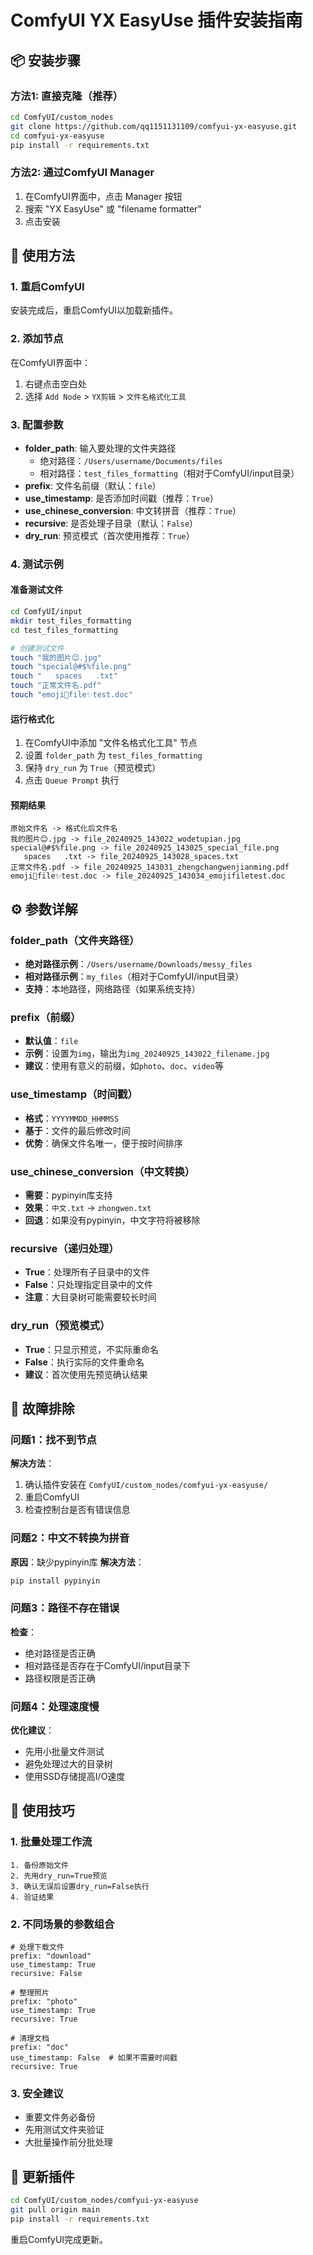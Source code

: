 # ComfyUI YX EasyUse 插件安装指南

## 📦 安装步骤

### 方法1: 直接克隆（推荐）
```bash
cd ComfyUI/custom_nodes
git clone https://github.com/qq1151131109/comfyui-yx-easyuse.git
cd comfyui-yx-easyuse
pip install -r requirements.txt
```

### 方法2: 通过ComfyUI Manager
1. 在ComfyUI界面中，点击 Manager 按钮
2. 搜索 "YX EasyUse" 或 "filename formatter"
3. 点击安装

## 🚀 使用方法

### 1. 重启ComfyUI
安装完成后，重启ComfyUI以加载新插件。

### 2. 添加节点
在ComfyUI界面中：
1. 右键点击空白处
2. 选择 `Add Node` > `YX剪辑` > `文件名格式化工具`

### 3. 配置参数
- **folder_path**: 输入要处理的文件夹路径
  - 绝对路径：`/Users/username/Documents/files`
  - 相对路径：`test_files_formatting`（相对于ComfyUI/input目录）
- **prefix**: 文件名前缀（默认：`file`）
- **use_timestamp**: 是否添加时间戳（推荐：`True`）
- **use_chinese_conversion**: 中文转拼音（推荐：`True`）
- **recursive**: 是否处理子目录（默认：`False`）
- **dry_run**: 预览模式（首次使用推荐：`True`）

### 4. 测试示例

#### 准备测试文件
```bash
cd ComfyUI/input
mkdir test_files_formatting
cd test_files_formatting

# 创建测试文件
touch "我的图片😊.jpg"
touch "special@#$%file.png"
touch "   spaces   .txt"
touch "正常文件名.pdf"
touch "emoji🌟file✨test.doc"
```

#### 运行格式化
1. 在ComfyUI中添加 "文件名格式化工具" 节点
2. 设置 `folder_path` 为 `test_files_formatting`
3. 保持 `dry_run` 为 `True`（预览模式）
4. 点击 `Queue Prompt` 执行

#### 预期结果
```
原始文件名 -> 格式化后文件名
我的图片😊.jpg -> file_20240925_143022_wodetupian.jpg
special@#$%file.png -> file_20240925_143025_special_file.png
   spaces   .txt -> file_20240925_143028_spaces.txt
正常文件名.pdf -> file_20240925_143031_zhengchangwenjianming.pdf
emoji🌟file✨test.doc -> file_20240925_143034_emojifiletest.doc
```

## ⚙️ 参数详解

### folder_path（文件夹路径）
- **绝对路径示例**：`/Users/username/Downloads/messy_files`
- **相对路径示例**：`my_files`（相对于ComfyUI/input目录）
- **支持**：本地路径，网络路径（如果系统支持）

### prefix（前缀）
- **默认值**：`file`
- **示例**：设置为`img`，输出为`img_20240925_143022_filename.jpg`
- **建议**：使用有意义的前缀，如`photo`、`doc`、`video`等

### use_timestamp（时间戳）
- **格式**：`YYYYMMDD_HHMMSS`
- **基于**：文件的最后修改时间
- **优势**：确保文件名唯一，便于按时间排序

### use_chinese_conversion（中文转换）
- **需要**：pypinyin库支持
- **效果**：`中文.txt` → `zhongwen.txt`
- **回退**：如果没有pypinyin，中文字符将被移除

### recursive（递归处理）
- **True**：处理所有子目录中的文件
- **False**：只处理指定目录中的文件
- **注意**：大目录树可能需要较长时间

### dry_run（预览模式）
- **True**：只显示预览，不实际重命名
- **False**：执行实际的文件重命名
- **建议**：首次使用先预览确认结果

## 🔧 故障排除

### 问题1：找不到节点
**解决方法**：
1. 确认插件安装在 `ComfyUI/custom_nodes/comfyui-yx-easyuse/`
2. 重启ComfyUI
3. 检查控制台是否有错误信息

### 问题2：中文不转换为拼音
**原因**：缺少pypinyin库
**解决方法**：
```bash
pip install pypinyin
```

### 问题3：路径不存在错误
**检查**：
- 绝对路径是否正确
- 相对路径是否存在于ComfyUI/input目录下
- 路径权限是否正确

### 问题4：处理速度慢
**优化建议**：
- 先用小批量文件测试
- 避免处理过大的目录树
- 使用SSD存储提高I/O速度

## 📝 使用技巧

### 1. 批量处理工作流
```
1. 备份原始文件
2. 先用dry_run=True预览
3. 确认无误后设置dry_run=False执行
4. 验证结果
```

### 2. 不同场景的参数组合
```
# 处理下载文件
prefix: "download"
use_timestamp: True
recursive: False

# 整理照片
prefix: "photo"
use_timestamp: True
recursive: True

# 清理文档
prefix: "doc"
use_timestamp: False  # 如果不需要时间戳
recursive: True
```

### 3. 安全建议
- 重要文件务必备份
- 先用测试文件夹验证
- 大批量操作前分批处理

## 🔄 更新插件
```bash
cd ComfyUI/custom_nodes/comfyui-yx-easyuse
git pull origin main
pip install -r requirements.txt
```

重启ComfyUI完成更新。